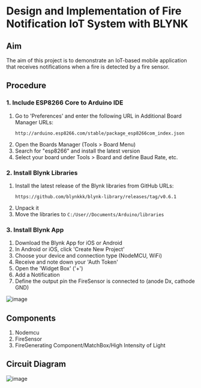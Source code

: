 # Design and Implementation of Fire Notification IoT System with BLYNK

## Aim
The aim of this project is to demonstrate an IoT-based mobile application that receives notifications when a fire is detected by a fire sensor.

## Procedure

### 1. Include ESP8266 Core to Arduino IDE
   1. Go to 'Preferences' and enter the following URL in Additional Board Manager URLs:
      ```
      http://arduino.esp8266.com/stable/package_esp8266com_index.json
      ```
   2. Open the Boards Manager (Tools > Board Menu)
   3. Search for "esp8266" and install the latest version
   4. Select your board under Tools > Board and define Baud Rate, etc.

### 2. Install Blynk Libraries
   1. Install the latest release of the Blynk libraries from GitHub URLs:
      ```
      https://github.com/blynkkk/blynk-library/releases/tag/v0.6.1
      ```
   2. Unpack it
   3. Move the libraries to `C:/User//Documents/Arduino/libraries`

### 3. Install Blynk App
   1. Download the Blynk App for iOS or Android
   2. In Android or iOS, click 'Create New Project'
   3. Choose your device and connection type (NodeMCU, WiFi)
   4. Receive and note down your 'Auth Token'
   5. Open the 'Widget Box' ('+')
   6. Add a Notification
   7. Define the output pin the FireSensor is connected to (anode Dx, cathode GND)

![image](https://github.com/sohansai/internet-of-things/assets/76840110/cfaa8e78-35fe-4c15-84c7-44bd5a182845)

## Components
1. Nodemcu
2. FireSensor
3. FireGenerating Component/MatchBox/High Intensity of Light

## Circuit Diagram
![image](https://github.com/sohansai/internet-of-things/assets/76840110/604076b9-f161-44ac-a957-e7e066737659)
